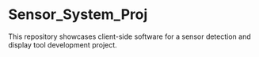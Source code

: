 # Sensor_System_Proj
This repository showcases client-side software for a sensor detection and display tool development project.
